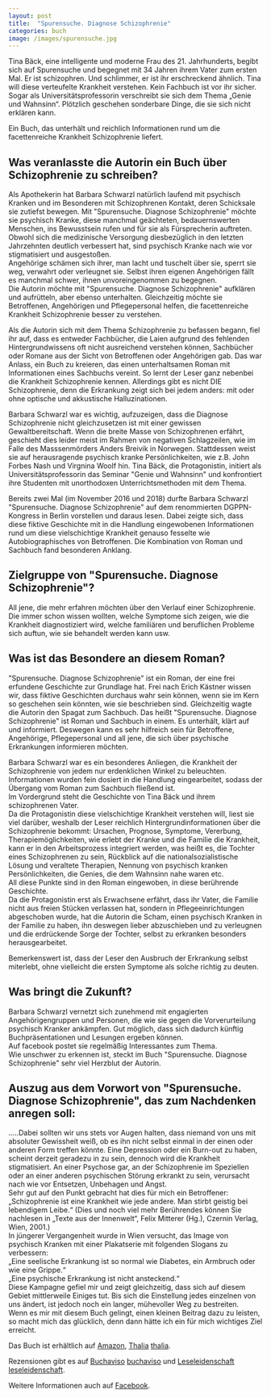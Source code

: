 ```yaml
---
layout: post
title:  "Spurensuche. Diagnose Schizophrenie"
categories: buch
image: /images/spurensuche.jpg
---
```


Tina Bäck, eine intelligente und moderne Frau des 21. Jahrhunderts, begibt sich auf Spurensuche und begegnet mit 34 Jahren ihrem Vater zum ersten Mal. Er ist schizophren. Und schlimmer, er ist ihr erschreckend ähnlich.
Tina will diese verteufelte Krankheit verstehen. Kein Fachbuch ist vor ihr sicher. Sogar als Universitätsprofessorin verschreibt sie sich dem Thema „Genie und Wahnsinn“.
Plötzlich geschehen sonderbare Dinge, die sie sich nicht erklären kann.

Ein Buch, das unterhält und reichlich Informationen rund um die facettenreiche Krankheit Schizophrenie liefert.



## Was veranlasste die Autorin ein Buch über Schizophrenie zu schreiben?

Als Apothekerin hat Barbara Schwarzl natürlich laufend mit psychisch Kranken und im Besonderen mit Schizophrenen Kontakt, deren Schicksale sie zutiefst bewegen. Mit "Spurensuche. Diagnose Schizophrenie" möchte sie psychisch Kranke, diese manchmal geächteten, bedauernswerten Menschen, ins Bewusstsein rufen und für sie als Fürsprecherin auftreten. Obwohl sich die medizinische Versorgung diesbezüglich in den letzten Jahrzehnten deutlich verbessert hat, sind psychisch Kranke nach wie vor stigmatisiert und ausgestoßen. <br> Angehörige schämen sich ihrer, man lacht und tuschelt über sie, sperrt sie weg, verwahrt oder verleugnet sie. Selbst ihren eigenen Angehörigen fällt es manchmal schwer, ihnen unvoreingenommen zu begegnen. <br> Die Autorin möchte mit "Spurensuche. Diagnose Schizophrenie" aufklären und aufrütteln, aber ebenso unterhalten. Gleichzeitig möchte sie Betroffenen, Angehörigen und Pflegepersonal helfen, die facettenreiche Krankheit Schizophrenie besser zu verstehen.

Als die Autorin sich mit dem Thema Schizophrenie zu befassen begann, fiel ihr auf, dass es entweder Fachbücher, die Laien aufgrund des fehlenden Hintergrundwissens oft nicht ausreichend verstehen können, Sachbücher oder Romane aus der Sicht von Betroffenen oder Angehörigen gab. Das war Anlass, ein Buch zu kreieren, das einen unterhaltsamen Roman mit Informationen eines Sachbuchs vereint. So lernt der Leser ganz nebenbei die Krankheit Schizophrenie kennen. Allerdings gibt es nicht DIE Schizophrenie, denn die Erkrankung zeigt sich bei jedem anders: mit oder ohne optische und akkustische Halluzinationen.

Barbara Schwarzl war es wichtig, aufzuzeigen, dass die Diagnose Schizophrenie nicht gleichzusetzen ist mit einer gewissen Gewaltbereitschaft. Wenn die breite Masse von Schizophrenen erfährt, geschieht dies leider meist im Rahmen von negativen Schlagzeilen, wie im Falle des Masssenmörders Anders Breivik in Norwegen. Stattdessen weist sie auf herausragende psychisch kranke Persönlichkeiten, wie z.B. John Forbes Nash und Virgnina Woolf hin. Tina Bäck, die Protagonistin, initiert als Universitätsprofessorin das Seminar "Genie und Wahnsinn" und konfrontiert ihre Studenten mit unorthodoxen Unterrichtsmethoden mit dem Thema.  

Bereits zwei Mal (im November 2016 und 2018) durfte Barbara Schwarzl "Spurensuche. Diagnose Schizophrenie" auf dem renommierten DGPPN-Kongress in Berlin vorstellen und daraus lesen. Dabei zeigte sich, dass diese fiktive Geschichte mit in die Handlung eingewobenen Informationen rund um diese vielschichtige Krankheit  genauso fesselte wie Autobiographisches von Betroffenen. Die Kombination von Roman und Sachbuch fand besonderen Anklang.



## Zielgruppe von "Spurensuche. Diagnose Schizophrenie"?

All jene, die mehr erfahren möchten über den Verlauf einer Schizophrenie. Die immer schon wissen wollten, welche Symptome sich zeigen, wie die Krankheit diagnostiziert wird, welche familiären und beruflichen Probleme sich auftun, wie sie behandelt werden kann usw. 



## Was ist das Besondere an diesem Roman?

"Spurensuche. Diagnose Schizophrenie" ist ein Roman, der eine frei erfundene Geschichte zur Grundlage hat. Frei nach Erich Kästner wissen wir, dass fiktive Geschichten durchaus wahr sein können, wenn sie im Kern so geschehen sein könnten, wie sie beschrieben sind. Gleichzeitig wagte die Autorin den Spagat zum Sachbuch. Das heißt "Spurensuche. Diagnose Schizophrenie" ist Roman und Sachbuch in einem. Es unterhält, klärt auf und informiert. Deswegen kann es sehr hilfreich sein für Betroffene, Angehörige, Pflegepersonal und all jene, die sich über psychische Erkrankungen informieren möchten.

Barbara Schwarzl war es ein besonderes Anliegen, die Krankheit der Schizophrenie von jedem nur erdenklichen Winkel zu beleuchten. Informationen wurden fein dosiert in die Handlung eingearbeitet, sodass der Übergang vom Roman zum Sachbuch fließend ist. <br> Im Vordergrund steht die Geschichte von Tina Bäck und ihrem schizophrenen Vater. <br> Da die Protagonistin diese vielschichtige Krankheit verstehen will, liest sie viel darüber, weshalb der Leser reichlich Hintergrundinformationen über die Schizophrenie bekommt: Ursachen, Prognose, Symptome, Vererbung, Therapiemöglichkeiten, wie erlebt der Kranke und die Familie die Krankheit, kann er in den Arbeitsprozess integriert werden, was heißt es, die Tochter eines Schizophrenen zu sein, Rückblick auf die nationalsozialistische Lösung und veraltete Therapien, Nennung von psychisch kranken Persönlichkeiten, die Genies, die dem Wahnsinn nahe waren etc. <br>
All diese Punkte sind in den Roman eingewoben, in diese berührende Geschichte. <br> Da die Protagonistin erst als Erwachsene erfährt, dass ihr Vater, die Familie nicht aus freien Stücken verlassen hat, sondern in Pflegeeinrichtungen abgeschoben wurde, hat die Autorin die Scham, einen psychisch Kranken in der Familie zu haben, ihn deswegen lieber abzuschieben und zu verleugnen und die erdrückende Sorge der Tochter, selbst zu erkranken besonders herausgearbeitet.

Bemerkenswert ist, dass der Leser den Ausbruch der Erkrankung selbst miterlebt, ohne vielleicht die ersten Symptome als solche richtig zu deuten.



## Was bringt die Zukunft?

Barbara Schwarzl vernetzt sich zunehmend mit engagierten Angehörigengruppen und Personen, die wie sie gegen die Vorverurteilung psychisch Kranker ankämpfen. Gut möglich, dass sich dadurch künftig Buchpräsentationen und Lesungen ergeben können. <br> Auf facebook postet sie regelmäßig Interessantes zum Thema. <br> Wie unschwer zu erkennen ist, steckt im Buch "Spurensuche. Diagnose Schizophrenie" sehr viel Herzblut der Autorin.



## Auszug aus dem Vorwort von "Spurensuche. Diagnose Schizophrenie", das zum Nachdenken anregen soll:

.....Dabei sollten wir uns stets vor Augen halten, dass niemand von uns mit absoluter Gewissheit weiß, ob es ihn nicht selbst einmal in der einen oder anderen Form treffen könnte. Eine Depression oder ein Burn-out zu haben, scheint derzeit geradezu in zu sein, dennoch wird die Krankheit stigmatisiert. An einer Psychose gar, an der Schizophrenie im Speziellen oder an einer anderen psychischen Störung erkrankt zu sein, verursacht nach wie vor Entsetzen, Unbehagen und Angst. <br> Sehr gut auf den Punkt gebracht hat dies für mich ein Betroffener: „Schizophrenie ist eine Krankheit wie jede andere. Man stirbt geistig bei lebendigem Leibe.“ (Dies und noch viel mehr Berührendes können Sie nachlesen in „Texte aus der Innenwelt“, Felix Mitterer (Hg.), Czernin Verlag, Wien, 2001.) <br> In jüngerer Vergangenheit wurde in Wien versucht, das Image von psychisch Kranken mit einer Plakatserie mit folgenden Slogans zu verbessern: <br> „Eine seelische Erkrankung ist so normal wie Diabetes, ein Armbruch oder wie eine Grippe.“ <br> „Eine psychische Erkrankung ist nicht ansteckend.“ <br> Diese Kampagne gefiel mir und zeigt gleichzeitig, dass sich auf diesem Gebiet mittlerweile Einiges tut. Bis sich die Einstellung jedes einzelnen von uns ändert, ist jedoch noch ein langer, mühevoller Weg zu bestreiten. <br> Wenn es mir mit diesem Buch gelingt, einen kleinen Beitrag dazu zu leisten, so macht mich das glücklich, denn dann hätte ich ein für mich wichtiges Ziel erreicht.



 

Das Buch ist erhältlich auf [Amazon][amazon], [Thalia] [thalia]. 

Rezensionen gibt es auf [Buchaviso] [buchaviso] und [Leseleidenschaft] [leseleidenschaft].

Weitere Informationen auch auf [Facebook][facebook].


[buchaviso]: http://buchaviso.de/spurensuche-diagnose-schizophrenie-von-barbara-schwarzl
[leseleidenschaft]: http://www.leseleidenschaft.de/gastrezension-spurensuche-von-barbara-schwarzl/
[facebook]: https://www.facebook.com/Spurensuche-Diagnose-Schizophrenie-511738592352066/
[amazon]: https://www.amazon.de/Spurensuche-Diagnose-Schizophrenie-Barbara-Schwarzl/dp/394477115X
[thalia]: http://www.thalia.at/shop/home/suche/;jsessionid=012978a03b5e4501bc1036e889b21593.tc6pc?sq=spurensuche+diagnose+schizophrenie&sswg=ANY&timestamp=1482256199138
